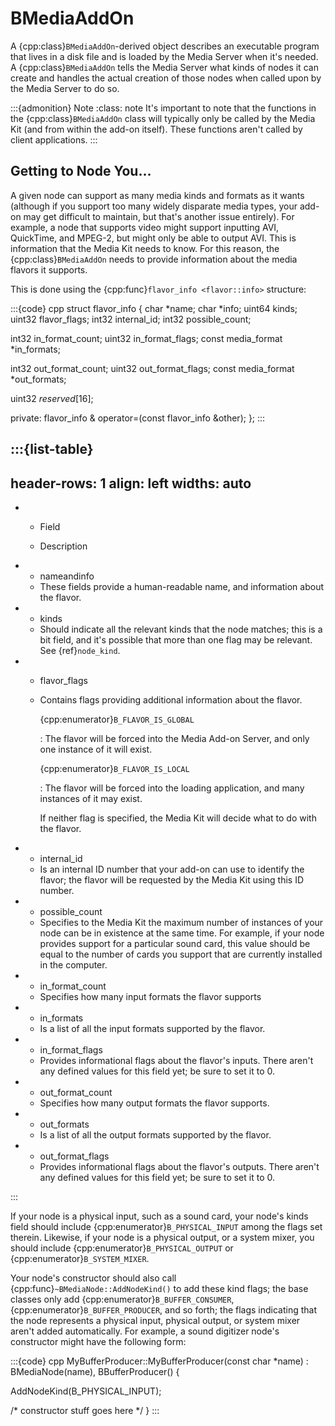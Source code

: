 # BMediaAddOn

A {cpp:class}`BMediaAddOn`-derived object describes an executable program
that lives in a disk file and is loaded by the Media Server when it's
needed. A {cpp:class}`BMediaAddOn` tells the Media Server what kinds of
nodes it can create and handles the actual creation of those nodes when
called upon by the Media Server to do so.

:::{admonition} Note
:class: note
It's important to note that the functions in the {cpp:class}`BMediaAddOn`
class will typically only be called by the Media Kit (and from within the
add-on itself). These functions aren't called by client applications.
:::

## Getting to Node You…

A given node can support as many media kinds and formats as it wants
(although if you support too many widely disparate media types, your add-on
may get difficult to maintain, but that's another issue entirely). For
example, a node that supports video might support inputting AVI, QuickTime,
and MPEG-2, but might only be able to output AVI. This is information that
the Media Kit needs to know. For this reason, the {cpp:class}`BMediaAddOn`
needs to provide information about the media flavors it supports.

This is done using the {cpp:func}`flavor_info <flavor::info>` structure:

:::{code} cpp
struct flavor_info {
   char *name;
   char *info;
   uint64 kinds;
   uint32 flavor_flags;
   int32 internal_id;
   int32 possible_count;

   int32 in_format_count;
   uint32 in_format_flags;
   const media_format *in_formats;

   int32 out_format_count;
   uint32 out_format_flags;
   const media_format *out_formats;

   uint32 _reserved_[16];

private:
   flavor_info & operator=(const flavor_info &other);
};
:::

:::{list-table}
---
header-rows: 1
align: left
widths: auto
---
-
	- Field

	- Description

-
	- nameandinfo
	- These fields provide a human-readable name, and information about the
		flavor.
-
	- kinds
	- Should indicate all the relevant kinds that the node matches; this is a
		bit field, and it's possible that more than one flag may be relevant. See
		{ref}`node_kind`.
-
	- flavor_flags
	- Contains flags providing additional information about the flavor.

		{cpp:enumerator}`B_FLAVOR_IS_GLOBAL`

		: The flavor will be forced into the Media Add-on Server, and only one
		instance of it will exist.

		{cpp:enumerator}`B_FLAVOR_IS_LOCAL`

		: The flavor will be forced into the loading application, and many instances
		of it may exist.

		If neither flag is specified, the Media Kit will decide what to do with
		the flavor.
-
	- internal_id
	- Is an internal ID number that your add-on can use to identify the flavor;
		the flavor will be requested by the Media Kit using this ID number.
-
	- possible_count
	- Specifies to the Media Kit the maximum number of instances of your node
		can be in existence at the same time. For example, if your node provides
		support for a particular sound card, this value should be equal to the
		number of cards you support that are currently installed in the computer.
-
	- in_format_count
	- Specifies how many input formats the flavor supports
-
	- in_formats
	- Is a list of all the input formats supported by the flavor.
-
	- in_format_flags
	- Provides informational flags about the flavor's inputs. There aren't any
		defined values for this field yet; be sure to set it to 0.
-
	- out_format_count
	- Specifies how many output formats the flavor supports.
-
	- out_formats
	- Is a list of all the output formats supported by the flavor.
-
	- out_format_flags
	- Provides informational flags about the flavor's outputs. There aren't any
		defined values for this field yet; be sure to set it to 0.

:::

If your node is a physical input, such as a sound card, your node's kinds
field should include {cpp:enumerator}`B_PHYSICAL_INPUT` among the flags set
therein. Likewise, if your node is a physical output, or a system mixer,
you should include {cpp:enumerator}`B_PHYSICAL_OUTPUT` or
{cpp:enumerator}`B_SYSTEM_MIXER`.

Your node's constructor should also call
{cpp:func}`~BMediaNode::AddNodeKind()` to add these kind flags; the base
classes only add {cpp:enumerator}`B_BUFFER_CONSUMER`,
{cpp:enumerator}`B_BUFFER_PRODUCER`, and so forth; the flags indicating
that the node represents a physical input, physical output, or system mixer
aren't added automatically. For example, a sound digitizer node's
constructor might have the following form:

:::{code} cpp
MyBufferProducer::MyBufferProducer(const char *name) :
         BMediaNode(name),
         BBufferProducer() {

   AddNodeKind(B_PHYSICAL_INPUT);

   /* constructor stuff goes here */
}
:::
